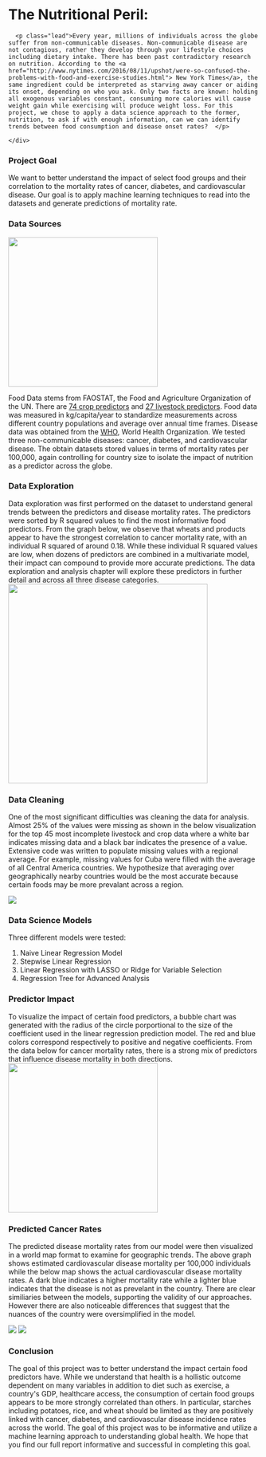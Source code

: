 <div class="lead">
    <div class="col-md-9 col-md-offset-1">
    <h1 >The Nutritional Peril:</h1>

      <p class="lead">Every year, millions of individuals across the globe suffer from non-communicable diseases. Non-communicable disease are not contagious, rather they develop through your lifestyle choices including dietary intake. There has been past contradictory research on nutrition. According to the <a href="http://www.nytimes.com/2016/08/11/upshot/were-so-confused-the-problems-with-food-and-exercise-studies.html"> New York Times</a>, the same ingredient could be interpreted as starving away cancer or aiding its onset, depending on who you ask. Only two facts are known: holding all exogenous variables constant, consuming more calories will cause weight gain while exercising will produce weight loss. For this project, we chose to apply a data science approach to the former, nutrition, to ask if with enough information, can we can identify trends between food consumption and disease onset rates?  </p>

    </div>
  </div>

  <div class="row">
    <div class="col-md-9 col-md-offset-1">
      <h3 class="page-header">Project Goal </h3>
    </div>
  </div>


  <div class="col-md-9 col-md-offset-1">
    <div>
      <p>We want to better understand the impact of select food groups and their correlation to the mortality rates of cancer, diabetes, and cardiovascular disease. Our goal is to apply machine learning techniques to read into the datasets and generate predictions of mortality rate.  </p>
    </div>
  </div>

  <div class="row">
    <div class="col-md-9 col-md-offset-1">
      <h3 class="page-header">Data Sources</h3>
    </div>
  </div>

  <div class="row">
    <div class="col-md-9 col-md-offset-1">
          <img src="http://i.imgur.com/Uppy7Hi.png" width = 300>
      <p>Food Data stems from FAOSTAT, the Food and Agriculture Organization of the UN. There are <a href="http://www.fao.org/faostat/en/#data/CC">74 crop predictors</a> and <a href="http://www.fao.org/faostat/en/#data/CL">27 livestock predictors</a>. Food data was measured in kg/capita/year to standardize measurements across different country populations and average over annual time frames. Disease data was obtained from the <a href="http://apps.who.int/gho/data/node.main.A859?lang=en">WHO</a>, World Health Organization. We tested three non-communicable diseases: cancer, diabetes, and cardiovascular disease. The obtain datasets stored values in terms of mortality rates per 100,000, again controlling for country size to isolate the impact of nutrition as a predictor across the globe. </p>
    </div>
  </div>

  <div class="row">
    <div class="col-md-9 col-md-offset-1">
      <h3 class="page-header">Data Exploration</h3>
    </div>
  </div>

  <div class="row">
    <div class="col-md-9 col-md-offset-1">
      <p>Data exploration was first performed on the dataset to understand general trends between the predictors and disease mortality rates. The predictors were sorted by R squared values to find the most informative food predictors. From the graph below, we observe that wheats and products appear to have the strongest correlation to cancer mortality rate, with an individual R squared of around 0.18. While these individual R squared values are low, when dozens of predictors are combined in a multivariate model, their impact can compound to provide more accurate predictions. The data exploration and analysis chapter will explore these predictors in further detail and across all three disease categories. 
      <br><img src="http://i.imgur.com/TNHHgx3.png" width=400px>
      </p>
    </div>
  </div>

  <div class="row">
    <div class="col-md-9 col-md-offset-1">
      <h3 class="page-header">Data Cleaning</h3>
    </div>
  </div>

  <div class="row">
    <div class="col-md-9 col-md-offset-1">
      <p>One of the most significant difficulties was cleaning the data for analysis. Almost 25% of the values were missing as shown in the below visualization for the top 45 most incomplete livestock and crop data where a white bar indicates missing data and a black bar indicates the presence of a value. Extensive code was written to populate missing values with a regional average. For example, missing values for Cuba were filled with the average of all Central America countries. We hypothesize that averaging over geographically nearby countries would be the most accurate because certain foods may be more prevalant across a region. </p>
    <img src="http://i.imgur.com/tnKZpuj.png">
    </div>
  </div>

  <div class="row">
    <div class="col-md-9 col-md-offset-1">
      <h3 class="page-header">Data Science Models</h3>
    </div>
  </div>

  <div class="row">
    <div class="col-md-9 col-md-offset-1">
      <p>Three different models were tested:      </p>
      <ol>
          <li> Naive Linear Regression Model</li>
          <li> Stepwise Linear Regression </li>
          <li> Linear Regression with LASSO or Ridge for Variable Selection </li>
          <li> Regression Tree for Advanced Analysis </li>
       </ol>
    </div>
  </div>

  <div class="row">
    <div class="col-md-9 col-md-offset-1">
      <h3 class="page-header">Predictor Impact</h3>
    </div>
  </div>

  <div class="row">
    <div class="col-md-9 col-md-offset-1">
      <p>To visualize the impact of certain food predictors, a bubble chart was generated with the radius of the circle porportional to the size of the coefficient used in the linear regression prediction model. The red and blue colors correspond respectively to positive and negative coefficients.  From the data below for cancer mortality rates, there is a strong mix of predictors that influence disease mortality in both directions. 
      <img src="http://i.imgur.com/Fukj4nY.png" width="300">
      </p>
    </div>
  </div>

  <div class="row">
    <div class="col-md-9 col-md-offset-1">
      <h3 class="page-header">Predicted Cancer Rates</h3>
    </div>
  </div>

  <div class="row">
    <div class="col-md-9 col-md-offset-1">
      <p>The predicted disease mortality rates from our model were then visualized in a world map format to examine for geographic trends. The above graph shows estimated cardiovascular disease mortality per 100,000 individuals while the below map shows the actual cardiovascular disease mortality rates. A dark blue indicates a higher mortality rate while a lighter blue indicates that the disease is not as prevelant in the country. There are clear similiaries between the models, supporting the validity of our approaches. However there are also noticeable differences that suggest that the nuances of the country were oversimplified in the model. </p>
      <img src="http://i.imgur.com/WYTVd8X.png">
      <img src="http://i.imgur.com/UfeU9Su.png">
      </div>
    </div>

  <div class="row">
    <div class="col-md-9 col-md-offset-1">
      <h3 class="page-header">Conclusion</h3>
    </div>
  </div>

  <div class="row">
    <div class="col-md-9 col-md-offset-1">
      <p>The goal of this project was to better understand the impact certain food predictors have. While we understand that health is a hollistic outcome dependent on many variables in addition to diet such as exercise, a country's GDP, healthcare access, the consumption of certain food groups appears to be more strongly correlated than others. In particular, starches including potatoes, rice, and wheat should be limited as they are positively linked with cancer, diabetes, and cardiovascular disease incidence rates across the world. The goal of this project was to be informative and utilize a machine learning approach to understanding global health. We hope that you find our full report informative and successful in completing this goal. </p>
    </div>
  </div>
